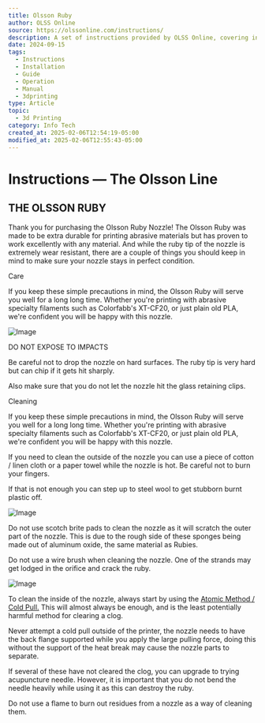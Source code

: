 ```yaml
---
title: Olsson Ruby
author: OLSS Online
source: https://olssonline.com/instructions/
description: A set of instructions provided by OLSS Online, covering installation, operation, and maintenance for various products and systems.
date: 2024-09-15
tags:
  - Instructions
  - Installation
  - Guide
  - Operation
  - Manual
  - 3dprinting
type: Article
topic:
  - 3d Printing
category: Info Tech
created_at: 2025-02-06T12:54:19-05:00
modified_at: 2025-02-06T12:55:43-05:00
---
```

# Instructions — The Olsson Line

## **THE OLSSON RUBY**

Thank you for purchasing the Olsson Ruby Nozzle! The Olsson Ruby was made to be extra durable for printing abrasive materials but has proven to work excellently with any material. And while the ruby tip of the nozzle is extremely wear resistant, there are a couple of things you should keep in mind to make sure your nozzle stays in perfect condition.

Care

If you keep these simple precautions in mind, the Olsson Ruby will serve you well for a long long time. Whether you're printing with abrasive specialty filaments such as Colorfabb's XT-CF20, or just plain old PLA, we're confident you will be happy with this nozzle.

![Image](https://olssonline.com/wp-content/uploads/2021/02/dont-expose-to-impacts.jpg)

DO NOT EXPOSE TO IMPACTS

Be careful not to drop the nozzle on hard surfaces. The ruby tip is very hard but can chip if it gets hit sharply.

Also make sure that you do not let the nozzle hit the glass retaining clips.

Cleaning

If you keep these simple precautions in mind, the Olsson Ruby will serve you well for a long long time. Whether you're printing with abrasive specialty filaments such as Colorfabb's XT-CF20, or just plain old PLA, we're confident you will be happy with this nozzle.

If you need to clean the outside of the nozzle you can use a piece of cotton / linen cloth or a paper towel while the nozzle is hot. Be careful not to burn your fingers.

If that is not enough you can step up to steel wool to get stubborn burnt plastic off.

![Image](https://olssonline.com/wp-content/uploads/2021/02/cleaning-4-1.jpg)

Do not use scotch brite pads to clean the nozzle as it will scratch the outer part of the nozzle. This is due to the rough side of these sponges being made out of aluminum oxide, the same material as Rubies. 

Do not use a wire brush when cleaning the nozzle. One of the strands may get lodged in the orifice and crack the ruby.

![Image](https://olssonline.com/wp-content/uploads/2021/02/accupuncture-needle.jpg)

To clean the inside of the nozzle, always start by using the [Atomic Method / Cold Pull.](https://support.3dverkstan.se/article/10-the) This will almost always be enough, and is the least potentially harmful method for clearing a clog.

Never attempt a cold pull outside of the printer, the nozzle needs to have the back flange supported while you apply the large pulling force, doing this without the support of the heat break may cause the nozzle parts to separate.  

If several of these have not cleared the clog, you can upgrade to trying acupuncture needle. However, it is important that you do not bend the needle heavily while using it as this can destroy the ruby.

Do not use a flame to burn out residues from a nozzle as a way of cleaning them.




